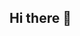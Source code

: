## Hi there 👋

<!--
**lican416/lican416** is a ✨ _special_ ✨ repository because its `README.md` (this file) appears on your GitHub profile.

Here are some ideas to get you started:

- 🔭 I’m currently working on combination of AI and automobile
- 🌱 I’m currently learning contact area perception algorithm
- 👯 I’m looking to collaborate on intelligence automobile
- 🤔 I’m looking for help with deep learning
- 💬 Ask me about intelligence machine
- 📫 How to reach me: lican416@gmail.com
- 😄 Pronouns: My British shorthair, Pidan
- ⚡ Fun fact: Japanese animation and drama
-->
